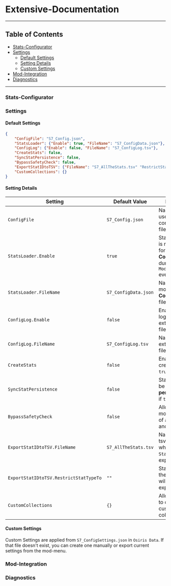 # Extensive-Documentation

---

## Table of Contents

- [Stats-Configurator](#Stats-Configurator)
- [Settings](#Settings)
  - [Default Settings](#Default-Settings)
  - [Setting Details](#Setting-Details)
  - [Custom Settings](#Custom-Settings)
- [Mod-Integration](#ModIntegration)
- [Diagnostics](#Diagnostics)

---

### Stats-Configurator

### Settings

#### Default Settings

```json
{
    "ConfigFile": "S7_Config.json",
    "StatsLoader": {"Enable": true, "FileName": "S7_ConfigData.json"},
    "ConfigLog": {"Enable": false, "FileName": "S7_ConfigLog.tsv"},
    "CreateStats": false,
    "SyncStatPersistence": false,
    "BypassSafetyCheck": false,
    "ExportStatIDtoTSV": {"FileName": "S7_AllTheStats.tsv" "RestrictStatTypeTo": ""},
    "CustomCollections": {}
}
```

#### Setting Details

|Setting|Default Value|Purpose|
|-------|-------------|-------|
|`ConfigFile`|`S7_Config.json`|Name of the user created configuration file.|
|`StatsLoader.Enable`|`true`|StatsLoader is responsible for loading **ConfigData** during `ModuleLoading` event.|
|`StatsLoader.FileName`|`S7_ConfigData.json`|Name of the mod created **ConfigData** file.|
|`ConfigLog.Enable`|`false`|Enables logging to an external tsv file.|
|`ConfigLog.FileName`|`S7_ConfigLog.tsv`|Name of said external tsv file.|
|`CreateStats`|`false`|Enables stat-creation if `true`.|
|`SyncStatPersistence`|`false`|Stat-edits will be saved **persistently** if `true`.|
|`BypassSafetyCheck`|`false`|Allows modification of any stat and attribute.|
|`ExportStatIDtoTSV.FileName`|`S7_AllTheStats.tsv`|Name of the tsv file to which `StatID`s are exported.|
|`ExportStatIDtoTSV.RestrictStatTypeTo`|`""`|Stats of only these types will be exported.|
|`CustomCollections`|`{}`|Allows users to create custom-collections.|

#### Custom Settings

Custom Settings are applied from `S7_ConfigSettings.json` in `Osiris Data`. If that file doesn't exist, you can create one manually or export current settings from the mod-menu.

### Mod-Integration

### Diagnostics
